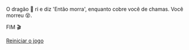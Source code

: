 O dragão 🐉 ri e diz 'Então morra', enquanto cobre você de chamas. Você morreu 😵.

FIM 🎬

[Reiniciar o jogo](../begin-journey.md)
